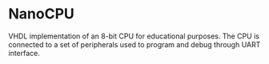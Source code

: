 # NanoCPU
VHDL implementation of an 8-bit CPU for educational purposes. The CPU is connected to a set of peripherals used to program and debug through UART interface.
